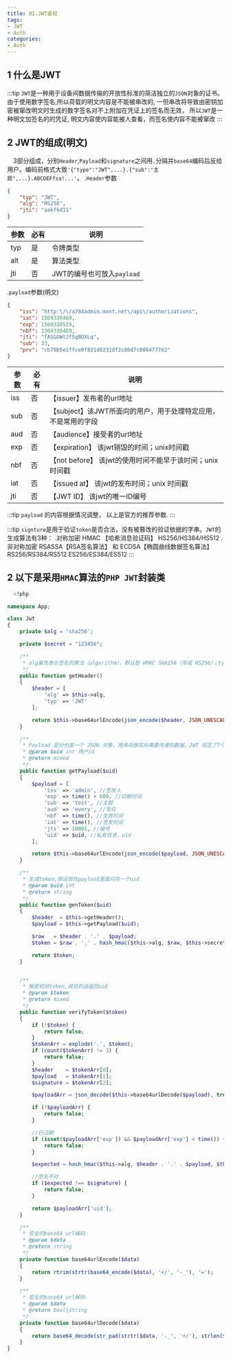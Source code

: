 ```yaml
---
title: 01.JWT鉴权
tags:
- JWT
- Auth
categories:
- Auth
---
```


## 1 什么是JWT
:::tip
`JWT`是一种用于设备间数据传输的开放性标准的简洁独立的`JSON`对象的证书。
由于使用数字签名,所以荷载的明文内容是不能被串改的, 一但串改将导致由密钥加密被窜改明文时生成的数字签名对不上附加在凭证上的签名而无效，
所以`JWT`是一种明文加签名的的凭证, 明文内容使内容能被人查看，而签名使内容不能被窜改
:::

## 2 JWT的组成(明文)

&emsp;3部分组成，分别`Header`,`Payload`和`signature`之间用`.`分隔并`base64`编码后反给用户。编码前格式大致`'{"type":"JWT",...}.{"sub":"主题",...}.ABCDEFfsa!...'`。
.`Header`参数

<!--more-->
``` JSON
{
    "typ": "JWT",
    "alg": "HS256",
    "jti": "aakfkd11"
}
```
|参数 | 必有 |说明 |
| --- | --- | ---|
|typ  | 是 |令牌类型|
|alt  | 是 |算法类型|
|jti | 否 | JWT的编号也可放入`payload`|

.`payload`参数(明文)

``` JSON
{
    "iss": "http:\/\/a784admin.mxnt.net\/api\/authorizations",
    "iat": 1569330469,
    "exp": 1569330529,
    "nbf": 1569330469,
    "jti": "fASGUWtJfSgBOXLq",
    "sub": 33,
    "prv": "cb78b5e1ffce0f831d0231df2c8bd7c806477762"
}
```

|参数 | 必有 |说明 |
| --- | --- | ---|
|iss|否| 【issuer】发布者的url地址|
|sub|否| 【subject】该JWT所面向的用户，用于处理特定应用，不是常用的字段|
|aud|否| 【audience】接受者的url地址|
|exp|否|  【expiration】 该jwt销毁的时间；unix时间戳 |
|nbf|否|  【not before】 该jwt的使用时间不能早于该时间；unix时间戳 |
|iat|否|  【issued at】 该jwt的发布时间；unix 时间戳 |
|jti|否|  【JWT ID】 该jwt的唯一ID编号 |

:::tip
`payload` 的内容根据情况调整， 以上是官方的推荐参数.
:::

:::tip
`signture`是用于验证`token`是否合法，没有被篡改的验证依据的字串。`JWT`的生成算法有3种：
.对称加密 HMAC 【哈希消息验证码】
HS256/HS384/HS512
. 非对称加密 RSASSA【RSA签名算法】 和 ECDSA【椭圆曲线数据签名算法】
RS256/RS384/RS512
ES256/ES384/ES512
:::

##  2 以下是采用`HMAC`算法的`PHP JWT`封装类
``` php
  <?php

namespace App;

class Jwt
{
    private $alg = 'sha256';

    private $secret = "123456";

    /**
     * alg属性表示签名的算法（algorithm），默认是 HMAC SHA256（写成 HS256）；typ属性表示这个令牌（token）的类型（type），JWT 令牌统一写为JWT
     */
    public function getHeader()
    {
        $header = [
            'alg' => $this->alg,
            'typ' => 'JWT'
        ];

        return $this->base64urlEncode(json_encode($header, JSON_UNESCAPED_UNICODE));
    }

    /**
     * Payload 部分也是一个 JSON 对象，用来存放实际需要传递的数据。JWT 规定了7个官方字段，供选用，这里可以存放私有信息，比如uid
     * @param $uid int 用户id
     * @return mixed
     */
    public function getPayload($uid)
    {
        $payload = [
            'iss' => 'admin', //签发人
            'exp' => time() + 600, //过期时间
            'sub' => 'test', //主题
            'aud' => 'every', //受众
            'nbf' => time(), //生效时间
            'iat' => time(), //签发时间
            'jti' => 10001, //编号
            'uid' => $uid, //私有信息，uid
        ];

        return $this->base64urlEncode(json_encode($payload, JSON_UNESCAPED_UNICODE));
    }

    /**
     * 生成token,假设现在payload里面只存一个uid
     * @param $uid int
     * @return string
     */
    public function genToken($uid)
    {
        $header  = $this->getHeader();
        $payload = $this->getPayload($uid);

        $raw   = $header . '.' . $payload;
        $token = $raw . '.' . hash_hmac($this->alg, $raw, $this->secret);

        return $token;
    }


    /**
     * 解密校验token,成功的话返回uid
     * @param $token
     * @return mixed
     */
    public function verifyToken($token)
    {
        if (!$token) {
            return false;
        }
        $tokenArr = explode('.', $token);
        if (count($tokenArr) != 3) {
            return false;
        }
        $header    = $tokenArr[0];
        $payload   = $tokenArr[1];
        $signature = $tokenArr[2];

        $payloadArr = json_decode($this->base64urlDecode($payload), true);

        if (!$payloadArr) {
            return false;
        }

        //已过期
        if (isset($payloadArr['exp']) && $payloadArr['exp'] < time()) {
            return false;
        }

        $expected = hash_hmac($this->alg, $header . '.' . $payload, $this->secret);

        //签名不对
        if ($expected !== $signature) {
            return false;
        }

        return $payloadArr['uid'];
    }

    /**
     * 安全的base64 url编码
     * @param $data
     * @return string
     */
    private function base64urlEncode($data)
    {
        return rtrim(strtr(base64_encode($data), '+/', '-_'), '=');
    }

    /**
     * 安全的base64 url解码
     * @param $data
     * @return bool|string
     */
    private function base64urlDecode($data)
    {
        return base64_decode(str_pad(strtr($data, '-_', '+/'), strlen($data) % 4, '=', STR_PAD_RIGHT))
    }
}

```